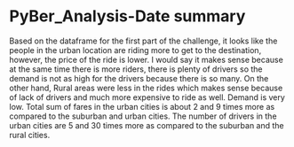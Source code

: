 # PyBer_Analysis-Date summary
Based on the dataframe for the first part of the challenge, it looks like the people in the urban location are riding more to get to the destination, however, the price of the ride is lower. I would say it makes sense because at the same time there is more riders, there is plenty of drivers so the demand is not as high for the drivers because there is so many. On the other hand, Rural areas were less in the rides which makes sense because of lack of drivers and much more expensive to ride as well. Demand is very low.
Total sum of fares in the urban cities is about 2 and 9 times  more as compared to the suburban and urban cities.
The number of drivers in the urban cities are 5 and 30 times more as compared to the suburban and the rural cities.
